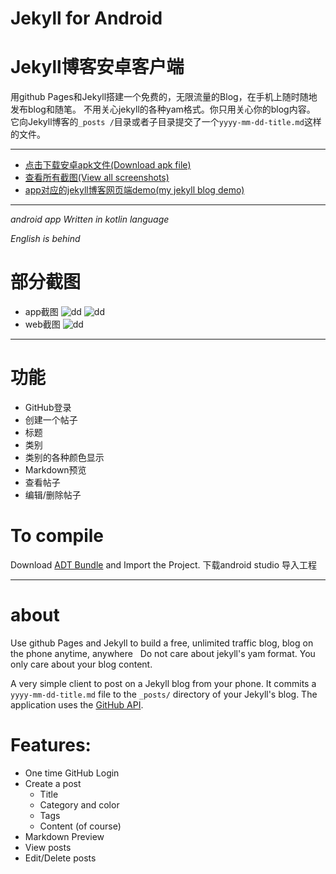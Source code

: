 # Jekyll for Android 

# Jekyll博客安卓客户端

 用github Pages和Jekyll搭建一个免费的，无限流量的Blog，在手机上随时随地发布blog和随笔。
 不用关心jekyll的各种yam格式。你只用关心你的blog内容。
 它向Jekyll博客的`_posts /`目录或者子目录提交了一个`yyyy-mm-dd-title.md`这样的文件。

---

* [点击下载安卓apk文件(Download apk file)](https://github.com/tsangiotis/JekyllForAndroid/tree/master/imagesAndApp/release/app.apk)
* [查看所有截图(View all screenshots)](https://github.com/tsangiotis/JekyllForAndroid/blob/master/imagesAndApp/images.md)
* [app对应的jekyll博客网页端demo(my jekyll blog demo)](http://jchanghong.com/)

---

 *android app Written in kotlin language*

 *English is behind*

# 部分截图
* app截图
  ![dd](https://github.com/tsangiotis/JekyllForAndroid/blob/master/imagesAndApp/device-2017-06-21-194232.png)
  ![dd](https://github.com/tsangiotis/JekyllForAndroid/blob/master/imagesAndApp/device-2017-06-21-194434.png)
* web截图
  ![dd](https://github.com/tsangiotis/JekyllForAndroid/blob/master/imagesAndApp/QQ%E6%88%AA%E5%9B%BE20170621195213.png)

---

# 功能
* GitHub登录
*  创建一个帖子
*  标题
*  类别
*  类别的各种颜色显示
*   Markdown预览
*  查看帖子
*  编辑/删除帖子

# To compile

Download [ADT Bundle](http://developer.android.com/sdk/index.html) and Import the Project.
下载android studio 导入工程

 ------



# about

   Use github Pages and Jekyll to build a free, unlimited traffic blog,
    blog  on the phone anytime, anywhere
  Do not care about jekyll's yam format. You only care about your blog content.

  A very simple client to post on a Jekyll blog from your phone.
  It commits a `yyyy-mm-dd-title.md` file to the `_posts/` directory of your Jekyll's blog.
   The application uses the [GitHub API](https://developer.github.com/).

# Features:


- One time GitHub Login
- Create a post
	- Title
	- Category and color
	- Tags
	- Content (of course)
- Markdown Preview
- View posts
- Edit/Delete posts
